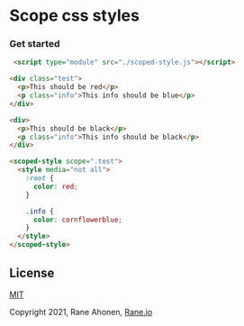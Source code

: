 # Scope css styles

### Get started

```html
 <script type="module" src="./scoped-style.js"></script>
```

```html
<div class="test">
  <p>This should be red</p>
  <p class="info">This info should be blue</p>
</div>

<div>
  <p>This should be black</p>
  <p class="info">This info should be black</p>
</div>
```

```html
<scoped-style scope=".test">
  <style media="not all">
    :root {
      color: red;
    }

    .info {
      color: cornflowerblue;
    }
  </style>
</scoped-style>
``` 

## License

[MIT](http://opensource.org/licenses/MIT)

Copyright 2021, Rane Ahonen, [Rane.io](https://rane.io)